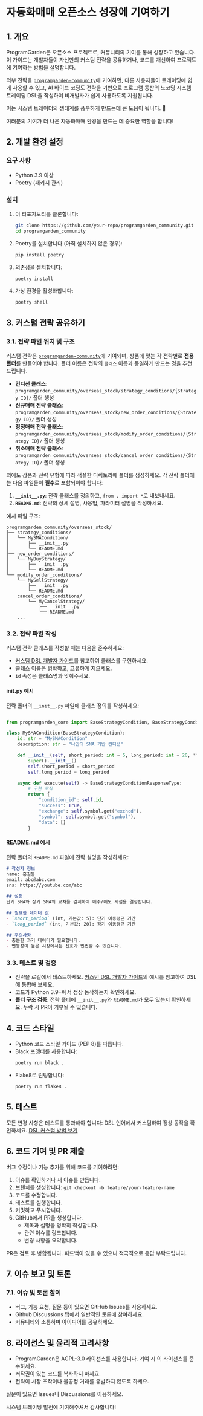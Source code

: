 # 자동화매매 오픈소스 성장에 기여하기

## 1. 개요

ProgramGarden은 오픈소스 프로젝트로, 커뮤니티의 기여를 통해 성장하고 있습니다. 이 가이드는 개발자들이 자신만의 커스텀 전략을 공유하거나, 코드를 개선하여 프로젝트에 기여하는 방법을 설명합니다.

외부 전략을 [`programgarden-community`](https://github.com/programgarden/programgarden_community)에 기여하면, 다른 사용자들이 트레이딩에 쉽게 사용할 수 있고, AI 바이브 코딩도 전략을 기반으로 프로그램 동산의 노코딩 시스템 트레이딩 DSL을 작성하여 비개발자가 쉽게 사용하도록 지원됩니다.

이는 시스템 트레이더의 생태계를 풍부하게 만드는데 큰 도움이 됩니다. 🚀

여러분의 기여가 더 나은 자동화매매 환경을 만드는 데 중요한 역할을 합니다!

## 2. 개발 환경 설정

### 요구 사항
- Python 3.9 이상
- Poetry (패키지 관리)

### 설치
1. 이 리포지토리를 클론합니다:
   ```bash
   git clone https://github.com/your-repo/programgarden_community.git
   cd programgarden_community
   ```

2. Poetry를 설치합니다 (아직 설치하지 않은 경우):
   ```bash
   pip install poetry
   ```

3. 의존성을 설치합니다:
   ```bash
   poetry install
   ```

4. 가상 환경을 활성화합니다:
   ```bash
   poetry shell
   ```

## 3. 커스텀 전략 공유하기

### 3.1. 전략 파일 위치 및 구조

커스텀 전략은 [`programgarden-community`](contribution_guide.md)에 기여되며, 상품에 맞는 각 전략별로 **전용 폴더**를 만들어야 합니다. 폴더 이름은 전략의 `클래스` 이름과 동일하게 만드는 것을 추천드립니다.

* **컨디션 클래스**: `programgarden_community/overseas_stock/strategy_conditions/{Strategy ID}/` 폴더 생성
* **신규매매 전략 클래스**: `programgarden_community/overseas_stock/new_order_conditions/{Strategy ID}/` 폴더 생성
* **정정매매 전략 클래스**: `programgarden_community/overseas_stock/modify_order_conditions/{Strategy ID}/` 폴더 생성
* **취소매매 전략 클래스**: `programgarden_community/overseas_stock/cancel_order_conditions/{Strategy ID}/` 폴더 생성

외에도 상품과 전략 유형에 따라 적절한 디렉토리에 폴더를 생성하세요. 각 전략 폴더에는 다음 파일들이 **필수**로 포함되어야 합니다:

1. **`__init__.py`**: 전략 클래스를 정의하고, `from . import *`로 내보내세요.
2. **`README.md`**: 전략의 상세 설명, 사용법, 파라미터 설명을 작성하세요.

예시 파일 구조:

```
programgarden_community/overseas_stock/
├── strategy_conditions/
│   └── MySMACondition/
│       ├── __init__.py
│       └── README.md
├── new_order_conditions/
│   └── MyBuyStrategy/
│       ├── __init__.py
│       └── README.md
└── modify_order_conditions/
    └── MySellStrategy/
        ├── __init__.py
        └── README.md
    cancel_order_conditions/
        └── MyCancelStrategy/
            ├── __init__.py
            └── README.md
    ...
```

### 3.2. 전략 파일 작성

커스텀 전략 클래스를 작성할 때는 다음을 준수하세요:

* [커스텀 DSL 개발자 가이드](custom_dsl.md)를 참고하여 클래스를 구현하세요.
* 클래스 이름은 명확하고, 고유하게 지으세요.
* `id` 속성은 클래스명과 맞춰주세요.

#### **init**.py 예시

전략 폴더의 `__init__.py` 파일에 클래스 정의를 작성하세요:

```python

from programgarden_core import BaseStrategyCondition, BaseStrategyConditionResponseType

class MySMACondition(BaseStrategyCondition):
    id: str = "MySMACondition"
    description: str = "나만의 SMA 기반 컨디션"

    def __init__(self, short_period: int = 5, long_period: int = 20, **kwargs):
        super().__init__()
        self.short_period = short_period
        self.long_period = long_period

    async def execute(self) -> BaseStrategyConditionResponseType:
        # 구현 로직
        return {
            "condition_id": self.id,
            "success": True,
            "exchange": self.symbol.get("exchcd"),
            "symbol": self.symbol.get("symbol"),
            "data": []
        }
```

#### README.md 예시

전략 폴더의 `README.md` 파일에 전략 설명을 작성하세요:

```markdown
# 작성자 정보
name: 홍길동
email: abc@abc.com
sns: https://youtube.com/abc

## 설명
단기 SMA와 장기 SMA의 교차를 감지하여 매수/매도 시점을 결정합니다.

## 필요한 데이터 값
- `short_period` (int, 기본값: 5): 단기 이동평균 기간
- `long_period` (int, 기본값: 20): 장기 이동평균 기간

## 주의사항
- 충분한 과거 데이터가 필요합니다.
- 변동성이 높은 시장에서는 신호가 빈번할 수 있습니다.
```

### 3.3. 테스트 및 검증

* 전략을 로컬에서 테스트하세요. [커스텀 DSL 개발자 가이드](custom_dsl.md)의 예시를 참고하여 DSL에 통합해 보세요.
* 코드가 Python 3.9+에서 정상 동작하는지 확인하세요.
* **폴더 구조 검증**: 전략 폴더에 `__init__.py`와 `README.md`가 모두 있는지 확인하세요. 누락 시 PR이 거부될 수 있습니다.

## 4. 코드 스타일

- Python 코드 스타일 가이드 (PEP 8)를 따릅니다.
- Black 포맷터를 사용합니다:
  ```bash
  poetry run black .
  ```
- Flake8로 린팅합니다:
  ```bash
  poetry run flake8 .
  ```

## 5. 테스트

모든 변경 사항은 테스트를 통과해야 합니다: DSL 언어에서 커스텀하여 정상 동작을 확인하세요. [DSL 커스텀 방법 보기](https://programgarden.gitbook.io/docs/develop/custom_dsl)

## 6. 코드 기여 및 PR 제출

버그 수정이나 기능 추가를 위해 코드를 기여하려면:

1. 이슈를 확인하거나 새 이슈를 만듭니다.
2. 브랜치를 생성합니다: `git checkout -b feature/your-feature-name`
3. 코드를 수정합니다.
4. 테스트를 실행합니다.
5. 커밋하고 푸시합니다.
6. GitHub에서 PR을 생성합니다.
   - 제목과 설명을 명확히 작성합니다.
   - 관련 이슈를 링크합니다.
   - 변경 사항을 요약합니다.

PR은 검토 후 병합됩니다. 피드백이 있을 수 있으니 적극적으로 응답 부탁드립니다.

## 7. 이슈 보고 및 토론

### 7.1. 이슈 및 토론 참여

* 버그, 기능 요청, 질문 등이 있으면 GitHub Issues를 사용하세요.
* Github Discussions 탭에서 일반적인 토론에 참여하세요.
* 커뮤니티와 소통하며 아이디어를 공유하세요.

## 8. 라이선스 및 윤리적 고려사항

* ProgramGarden은 AGPL-3.0 라이선스를 사용합니다. 기여 시 이 라이선스를 준수하세요.
* 저작권이 있는 코드를 복사하지 마세요.
* 전략이 시장 조작이나 불공정 거래를 유발하지 않도록 하세요.

질문이 있으면 Issues나 Discussions를 이용하세요.

시스템 트레이딩 발전에 기여해주셔서 감사합니다!